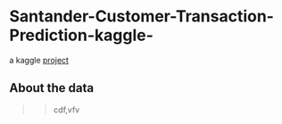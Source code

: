 # Santander-Customer-Transaction-Prediction-kaggle-
a kaggle [project](https://www.kaggle.com/nikitaomare/kernela4cb13745e)
## About the data
>> cdf,vfv
